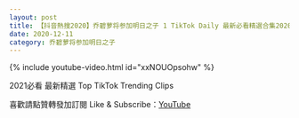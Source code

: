 ```yaml
---
layout: post
title: 【抖音熱搜2020】乔碧萝将参加明日之子 1 TikTok Daily 最新必看精選合集2020 12 11
date: 2020-12-11
category: 乔碧萝将参加明日之子
---
```


{% include youtube-video.html id="xxNOUOpsohw" %}

2021必看 最新精選 Top TikTok Trending Clips

喜歡請點贊轉發加訂閱 Like & Subscribe：[YouTube](https://www.youtube.com/channel/UCAoR7VcanIPd04uEq_GIylA/videos)

